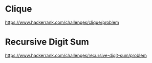 # Clique

https://www.hackerrank.com/challenges/clique/problem

# Recursive Digit Sum

https://www.hackerrank.com/challenges/recursive-digit-sum/problem
